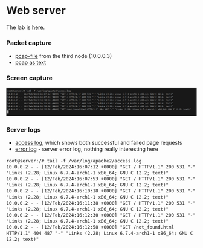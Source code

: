 # Web server

The lab is [here](https://github.com/KatharaFramework/Kathara-Labs/tree/main/main-labs/application-level/web-server).

### Packet capture

- [pcap-file](shared/monitor.pcap) from the third node (10.0.0.3)
- [pcap as text](shared/monitor.txt)

### Screen capture

![screenshot](screenshots/1.png)

### Server logs

- [access log](shared/access.log), which shows both successful and failed page requests
- [error log](shared/error.log) - server error log, nothing really interesting here

```
root@server:/# tail -f /var/log/apache2/access.log
10.0.0.2 - - [12/Feb/2024:16:07:12 +0000] "GET / HTTP/1.1" 200 531 "-" "Links (2.28; Linux 6.7.4-arch1-1 x86_64; GNU C 12.2; text)"
10.0.0.2 - - [12/Feb/2024:16:07:53 +0000] "GET / HTTP/1.1" 200 531 "-" "Links (2.28; Linux 6.7.4-arch1-1 x86_64; GNU C 12.2; text)"
10.0.0.2 - - [12/Feb/2024:16:10:18 +0000] "GET / HTTP/1.1" 200 531 "-" "Links (2.28; Linux 6.7.4-arch1-1 x86_64; GNU C 12.2; text)"
10.0.0.2 - - [12/Feb/2024:16:11:38 +0000] "GET / HTTP/1.1" 200 531 "-" "Links (2.28; Linux 6.7.4-arch1-1 x86_64; GNU C 12.2; text)"
10.0.0.2 - - [12/Feb/2024:16:12:30 +0000] "GET / HTTP/1.1" 200 531 "-" "Links (2.28; Linux 6.7.4-arch1-1 x86_64; GNU C 12.2; text)"
10.0.0.2 - - [12/Feb/2024:16:12:58 +0000] "GET /not_found.html HTTP/1.1" 404 487 "-" "Links (2.28; Linux 6.7.4-arch1-1 x86_64; GNU C 12.2; text)"
```
